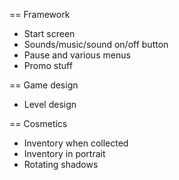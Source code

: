 == Framework
- Start screen
- Sounds/music/sound on/off button
- Pause and various menus
- Promo stuff

== Game design
- Level design

== Cosmetics
- Inventory when collected
- Inventory in portrait
- Rotating shadows
